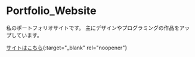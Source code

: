 # Portfolio_Website
私のポートフォリオサイトです。
主にデザインやプログラミングの作品をアップしています。  

[サイトはこちら](https://garnier1909.github.io/Portfolio_Website/){:target="_blank" rel="noopener"}
